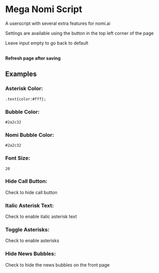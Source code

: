 
# Mega Nomi Script

A userscript with several extra features for nomi.ai

Settings are available using the button in the top left corner of the page

Leave input empty to go back to default<br><br>

**Refresh page after saving**

## Examples

### Asterisk Color:

```
.text{color:#fff};
``` 

### Bubble Color: 

```
#2a2c32
```

### Nomi Bubble Color: 

```
#2a2c32
```

### Font Size: 

```
20
```

### Hide Call Button: 


Check to hide call button


### Italic Asterisk Text: 


Check to enable italic asterisk text

### Toggle Asterisks: 


Check to enable asterisks

### Hide News Bubbles: 


Check to hide the news bubbles on the front page

